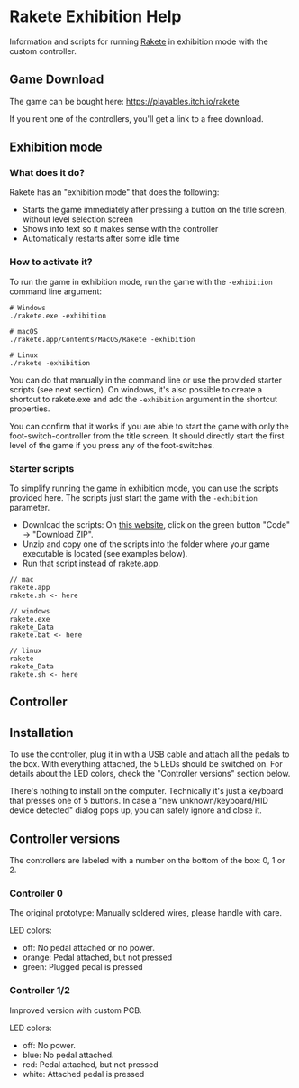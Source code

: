 # Rakete Exhibition Help

Information and scripts for running [Rakete](https://rakete.li) in exhibition mode with the custom controller.

## Game Download

The game can be bought here: https://playables.itch.io/rakete  

If you rent one of the controllers, you'll get a link to a free download.

## Exhibition mode

### What does it do?

Rakete has an "exhibition mode" that does the following:

- Starts the game immediately after pressing a button on the title screen, without level selection screen
- Shows info text so it makes sense with the controller
- Automatically restarts after some idle time

### How to activate it?

To run the game in exhibition mode, run the game with the ```-exhibition``` command line argument:
```
# Windows
./rakete.exe -exhibition

# macOS
./rakete.app/Contents/MacOS/Rakete -exhibition

# Linux
./rakete -exhibition
```
You can do that manually in the command line or use the provided starter scripts (see next section). On windows, it's also possible to create a shortcut to rakete.exe and add the ```-exhibition``` argument in the shortcut properties.

You can confirm that it works if you are able to start the game with only the foot-switch-controller from the title screen. It should directly start the first level of the game if you press any of the foot-switches.


### Starter scripts

To simplify running the game in exhibition mode, you can use the scripts provided here. The scripts just start the game with the ```-exhibition``` parameter. 

- Download the scripts: On [this website](https://github.com/anyuser/rakete-exhibition), click on the green button "Code" -> "Download ZIP". 
- Unzip and copy one of the scripts into the folder where your game executable is located (see examples below).
- Run that script instead of rakete.app.


```
// mac
rakete.app
rakete.sh <- here

// windows
rakete.exe
rakete_Data
rakete.bat <- here

// linux
rakete
rakete_Data
rakete.sh <- here
```


## Controller

## Installation

To use the controller, plug it in with a USB cable and attach all the pedals to the box. With everything attached, the 5 LEDs should be switched on. For details about the LED colors, check the "Controller versions" section below.

There's nothing to install on the computer. Technically it's just a keyboard that presses one of 5 buttons. In case a "new unknown/keyboard/HID device detected" dialog pops up, you can safely ignore and close it.


## Controller versions

The controllers are labeled with a number on the bottom of the box: 0, 1 or 2.

### Controller 0

The original prototype: Manually soldered wires, please handle with care.

LED colors:
- off: No pedal attached or no power.
- orange:  Pedal attached, but not pressed
- green: Plugged pedal is pressed


### Controller 1/2

Improved version with custom PCB.

LED colors:
- off: No power.
- blue: No pedal attached.
- red: Pedal attached, but not pressed
- white: Attached pedal is pressed
